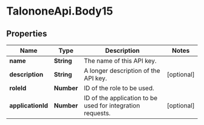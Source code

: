 # TalononeApi.Body15

## Properties
Name | Type | Description | Notes
------------ | ------------- | ------------- | -------------
**name** | **String** | The name of this API key. | 
**description** | **String** | A longer description of the API key. | [optional] 
**roleId** | **Number** | ID of the role to be used. | 
**applicationId** | **Number** | ID of the application to be used for integration requests. | [optional] 


